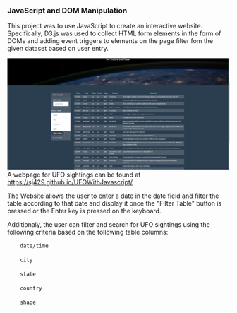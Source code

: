 
### JavaScript and DOM Manipulation

This project was to use JavaScript to create an interactive website.  Specifically, D3.js  was used to collect HTML form elements in the form of DOMs and adding event triggers to elements on the page filter fom the given dataset based on user entry. 


![](/static/images/Capture_level%202%20filtered%20by%20shape.PNG)
A webpage for UFO sightings can be found at  https://sj429.github.io/UFOWithJavascript/



The Website allows the user to enter a date in the date field and filter the table according to that date and display it once the "Filter Table" button is pressed or the Enter key is pressed on the keyboard.

Additionaly, the user can filter and search for UFO sightings using the following criteria based on the following table columns:

        date/time

        city

        state

        country

        shape
